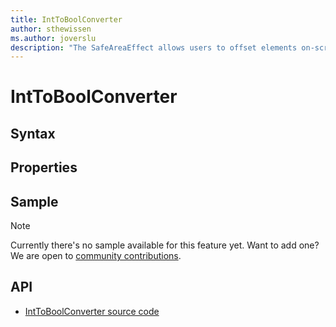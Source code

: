 ```yaml
---
title: IntToBoolConverter
author: sthewissen
ms.author: joverslu
description: "The SafeAreaEffect allows users to offset elements on-screen based on the current active safe area."
---
```


# IntToBoolConverter

## Syntax

## Properties

## Sample

> [!NOTE]
>  Currently there's no sample available for this feature yet. Want to add one? We are open to [community contributions](https://github.com/xamarin/XamarinCommunityToolkit).

<!-- [IntToBoolConverter sample page Source](https://github.com/xamarin/XamarinCommunityToolkit)

You can see this in action in the [Xamarin Community Toolkit Sample App](https://github.com/xamarin/XamarinCommunityToolkit). -->

## API

* [IntToBoolConverter source code](https://github.com/xamarin/XamarinCommunityToolkit/blob/main/XamarinCommunityToolkit/Converters/IntToBoolConverter.shared.cs)